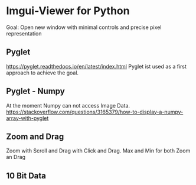 # Imgui-Viewer for Python

Goal: Open new window with minimal controls and precise pixel representation

## Pyglet
https://pyglet.readthedocs.io/en/latest/index.html
Pyglet ist used as a first approach to achieve the goal.

## Pyglet - Numpy
At the moment Numpy can not access Image Data.
https://stackoverflow.com/questions/3165379/how-to-display-a-numpy-array-with-pyglet

## Zoom and Drag
Zoom with Scroll and Drag with Click and Drag. 
Max and Min for both Zoom an Drag

## 10 Bit Data
